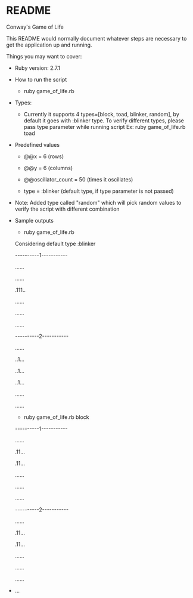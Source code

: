
# README
Conway's Game of Life

This README would normally document whatever steps are necessary to get the
application up and running.

Things you may want to cover:

* Ruby version: 2.7.1
* How to run the script
    * ruby game_of_life.rb
* Types: 
    * Currently it supports 4 types=[block, toad, blinker, random], by default it goes with :blinker type.
    To verify different types, please pass type parameter while running script
    Ex: ruby game_of_life.rb toad
* Predefined values

    * @@x = 6 (rows)
    
    * @@y = 6 (columns)
    
    * @@oscillator_count = 50 (times it oscillates)
    
    * type = :blinker (default type, if type parameter is not passed) 
* Note: Added type called "random" which will pick random values to verify the script with different combination    
* Sample outputs
    * ruby game_of_life.rb  
      
    Considering default type :blinker
    
    ----------1-----------
    
    ......
    
    ......
    
    .111..
    
    ......
    
    ......
    
    ......
    
    ----------2-----------
    
    ......
    
    ..1...
    
    ..1...
    
    ..1...
    
    ......
    
    ......
    
    * ruby game_of_life.rb block
    
    ----------1-----------
    
    ......
    
    .11...
    
    .11...
    
    ......
    
    ......
    
    ......
    
    ----------2-----------
    
    ......
    
    .11...
    
    .11...
    
    ......
    
    ......
    
    ......
    
* ...